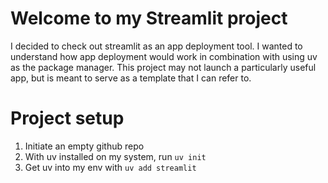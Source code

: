 # Welcome to my Streamlit project
I decided to check out streamlit as an app deployment tool. I wanted to understand how app deployment would work in combination with using uv as the package manager. This project may not launch a particularly useful app, but is meant to serve as a template that I can refer to.

# Project setup
1. Initiate an empty github repo
2. With uv installed on my system, run `uv init`
3. Get uv into my env with `uv add streamlit`
